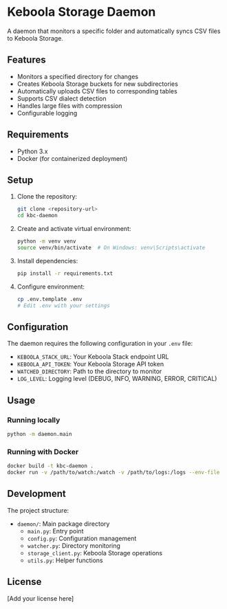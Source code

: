 # Keboola Storage Daemon

A daemon that monitors a specific folder and automatically syncs CSV files to Keboola Storage.

## Features

- Monitors a specified directory for changes
- Creates Keboola Storage buckets for new subdirectories
- Automatically uploads CSV files to corresponding tables
- Supports CSV dialect detection
- Handles large files with compression
- Configurable logging

## Requirements

- Python 3.x
- Docker (for containerized deployment)

## Setup

1. Clone the repository:
   ```bash
   git clone <repository-url>
   cd kbc-daemon
   ```

2. Create and activate virtual environment:
   ```bash
   python -m venv venv
   source venv/bin/activate  # On Windows: venv\Scripts\activate
   ```

3. Install dependencies:
   ```bash
   pip install -r requirements.txt
   ```

4. Configure environment:
   ```bash
   cp .env.template .env
   # Edit .env with your settings
   ```

## Configuration

The daemon requires the following configuration in your `.env` file:
- `KEBOOLA_STACK_URL`: Your Keboola Stack endpoint URL
- `KEBOOLA_API_TOKEN`: Your Keboola Storage API token
- `WATCHED_DIRECTORY`: Path to the directory to monitor
- `LOG_LEVEL`: Logging level (DEBUG, INFO, WARNING, ERROR, CRITICAL)

## Usage

### Running locally

```bash
python -m daemon.main
```

### Running with Docker

```bash
docker build -t kbc-daemon .
docker run -v /path/to/watch:/watch -v /path/to/logs:/logs --env-file .env kbc-daemon
```

## Development

The project structure:
- `daemon/`: Main package directory
  - `main.py`: Entry point
  - `config.py`: Configuration management
  - `watcher.py`: Directory monitoring
  - `storage_client.py`: Keboola Storage operations
  - `utils.py`: Helper functions

## License

[Add your license here]
